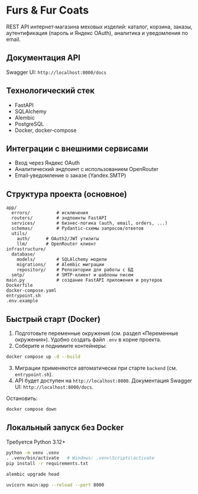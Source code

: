 # Furs & Fur Coats

REST API интернет‑магазина меховых изделий: каталог, корзина, заказы, аутентификация (пароль и Яндекс OAuth), аналитика и уведомления по email.

## Документация API
Swagger UI: `http://localhost:8000/docs`

## Технологический стек
- FastAPI
- SQLAlchemy 
- Alembic
- PostgreSQL
- Docker, docker‑compose

## Интеграции с внешними сервисами 
- Вход через Яндекс OAuth
- Аналитический эндпоинт с использованием OpenRouter
- Email‑уведомление о заказе (Yandex.SMTP)

## Структура проекта (основное)
```
app/
  errors/          # исключения
  routers/         # эндпоинты FastAPI
  services/        # бизнес-логика (auth, email, orders, ...)
  schemas/         # Pydantic‑схемы запросов/ответов
  utils/
    auth/      # OAuth2/JWT утилиты
    llm/       # OpenRouter клиент
infrastructure/
  database/
    models/        # SQLAlchemy модели
    migrations/    # Alembic миграции
    repository/    # Репозитории для работы с БД
  smtp/            # SMTP‑клиент и шаблоны писем
main.py            # создание FastAPI приложения и роутеров
Dockerfile
docker-compose.yaml
entrypoint.sh
.env.example       
```

## Быстрый старт (Docker)
1) Подготовьте переменные окружения (см. раздел «Переменные окружения»). Удобно создать файл `.env` в корне проекта.
2) Соберите и поднимите контейнеры:
```bash
docker compose up -d --build
```
3) Миграции применяются автоматически при старте `backend` (см. `entrypoint.sh`).
4) API будет доступен на `http://localhost:8000`. Документация Swagger UI: `http://localhost:8000/docs`.

Остановить:
```bash
docker compose down
```

## Локальный запуск без Docker
Требуется Python 3.12+
```bash
python -m venv .venv
. .venv/bin/activate   # Windows: .venv\Scripts\activate
pip install -r requirements.txt

alembic upgrade head

uvicorn main:app --reload --port 8000
```
